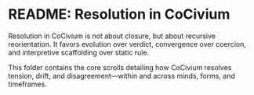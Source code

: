 <!-- status: stub; target: 150+ words -->
<!-- status: stub; target: 150+ words -->
<!-- status: stub; target: 150+ words -->
<!-- status: stub; target: 150+ words -->
<!-- status: stub; target: 150+ words -->
# README: Resolution in CoCivium

Resolution in CoCivium is not about closure, but about recursive reorientation.
It favors evolution over verdict, convergence over coercion, and interpretive
scaffolding over static rule.

This folder contains the core scrolls detailing how CoCivium resolves tension,
drift, and disagreement—within and across minds, forms, and timeframes.







